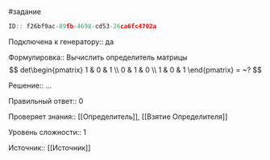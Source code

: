 #задание

```javascript
ID:: f26bf9ac-89fb-4698-cd53-26ca6fc4702a
```

Подключена к генератору:: да

Формулировка:: 
Вычислить определитель матрицы $$
det\begin{pmatrix}
1 & 0 & 1 \\
0 & 1 & 0 \\
1 & 0 & 1
\end{pmatrix} = ~?
$$

Решение:: 
...

Правильный ответ:: 
0

Проверяет знания:: [[Определитель]], [[Взятие Определителя]]

Уровень сложности:: 1

Источник:: [[Источник]]